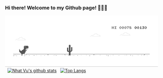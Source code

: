 ### Hi there! Welcome to my Github page! 👋👋👋

![image](https://github.com/nhatvu148/nhatvu148/blob/master/mydino.gif)
&nbsp;      [![Nhat Vu's github stats](https://github-readme-stats.vercel.app/api?username=nhatvu148&count_private=true&show_icons=true&theme=tokyonight)](https://github.com/nhatvu148?tab=repositories)
&nbsp;      [![Top Langs](https://github-readme-stats.vercel.app/api/top-langs/?username=nhatvu148&hide=go,rust,c,css&show_icons=true&theme=dracula)](https://github.com/nhatvu148?tab=repositories)
<!--
**nhatvu148/nhatvu148** is a ✨ _special_ ✨ repository because its `README.md` (this file) appears on your GitHub profile.

Here are some ideas to get you started:

- 🔭 I’m currently working on ...
- 🌱 I’m currently learning ...
- 👯 I’m looking to collaborate on ...
- 🤔 I’m looking for help with ...
- 💬 Ask me about ...
- 📫 How to reach me: ...
- 😄 Pronouns: ...
- ⚡ Fun fact: ...
-->
